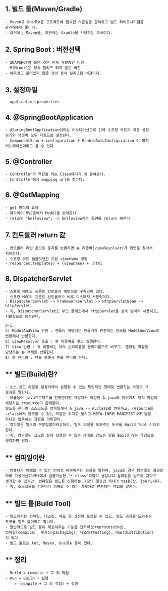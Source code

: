 ## 1. 빌드 툴(Maven/Gradle)

    - Maven과 Gradle은 프로젝트에 필요한 의존성을 관리하고 빌드 라이프사이클을 
    관리해주는 툴이다.
    - 과거에는 Maven을, 최근에는 Gradle을 사용하는 추세이다.

## 2. Spring Boot : 버전선택

    - SNAPSHOT이 붙은 것은 현재 개발중인 버전
    - M(Minor)은 정식 릴리즈 되지 않은 버전
    - 아무것도 붙어있지 않은 것이 정식 릴리즈된 버전이다.

## 3. 설정파일

    - application.properties

## 4. @SpringBootApplication

    - @SpringBootApplication이라는 어노테이션으로 인해 스프링 부트의 자동 설정
    읽기와 생성이 모두 자동으로 설정된다.
    - ComponentScan + configuration + EnableAutoConfiguration 이 합친
    어노테이션이라고 볼 수 있다.

## 5. @Controller

    - Controller의 역할을 하는 Class에다가 꼭 붙여준다. 
    - Controller에서 mapping url을 찾는다.

## 6. @GetMapping 

    - get 방식의 요청
    - 파라미터 MVC중에서 Model을 받아온다.
    - return "helloview"; -> helloview라는 화면을 return 해준다

## 7. 컨트롤러 return 값

    - 컨트롤러 리턴 값으로 문자를 반환하면 뷰 리졸버(viewResolver)가 화면을 찾아서 
    처리한다. 
    - 스프링 부트 템플릿엔진 기본 viewName 매핑
    - resources:templates/ + {viewname} + .html

## 8. DispatcherServlet

    - 스프링 MVC도 프론트 컨트롤러 패턴으로 구현되어 있다. 
    - 스프링 MVC의 프론트 컨트롤러가 바로 디스패처 서블릿이다.
    - DispatcherServlet -> FrameworkServlet -> HttpServletBean -> httpServlet
    - 즉, DispatcherServlet도 부모 클래스에서 httpServlet을 상속 받아서 사용하고,
    서블릿으로 동작한다.

    8-1. 
    5) ModelAndView 반환 : 핸들러 어댑터는 핸들러가 반환하는 정보를 ModelAndView로
    변환해서 반환한다.
    6) viewResolver 호출 : 뷰 리졸버를 찾고 실행한다.
    7) View 반환 : 뷰 리졸버는 뷰의 논리이름을 물리이름으로 바꾸고, 렌더링 역할을 
    담당하는 뷰 객체를 반환한다
    8) 뷰 렌더링 : 뷰를 통해서 뷰를 렌더링 한다.
 
## ** 빌드(Build)란?

    - 소스 코드 파일을 컴퓨터에서 실행할 수 있는 독립적인 형태로 변환하는 과정과 그 
    결과를 말한다.
    - 예를들어 java프로젝트를 진행한다면 개발자가 작성한 A.java와 여러가지 정적 파일에
    해당하는 resource가 존재한다. 
    빌드를 한다면 소스코드를 컴파일해서 A.java -> A.class로 변환하고, resource를
    .class에서 참조할 수 있는 적절한 위치로 옮기고 META-INF와 MANIFEST.MF 들을
    하나로 압축하는 과정을 의미한다.
    - 컴파일은 빌드의 부분집합이라고하고, 빌드 과정을 도와주는 도구를 Build Tool 이라고
    한다. 
    - 즉, 컴파일된 코드를 실제 실행할 수 있는 상태로 만드는 일을 Build 라는 개념으로
    생각하면 된다.

## ** 컴파일이란

    - 컴퓨터가 이해할 수 있는 언어로 바꾸어주는 과정을 말하며, java의 경우 컴파일의 결과로
    자바 가상머신(JVM)에서 실행가능한 "*.class"파일이 생깁니다.컴파일을 빌드와 같다고
    생각할 수 있지만, 컴파일은 빌드를 진행하는 과정의 일종인 하나의 task(잡, job)입니다.
    - 즉, 소스코드를 컴퓨터가 이해할 수 있는 기계어로 변환하는 작업을 말한다.

## ** 빌드 툴(Build Tool)

    - 빌드에서는 컴파일, 테스트, 배포 등 과정이 포함될 수 있고, 빌드 과정을 도와주는
    도구를 빌드 툴이라고 합니다. 
    - 일반적으로 빌드 툴이 제공해주는 기능은 전처리(preprocessing),
    컴파일(compile), 패키징(packaging), 테스팅(testing), 배포(distribution)
    이 있다.
    - 빌드 툴로는 Ant, Maven, Gradle 등이 있다.

## ** 정리

    - Build = compile + 그 외 작업
    - Run = Build + 실행
        = (compile + 그 외 작업) + 실행